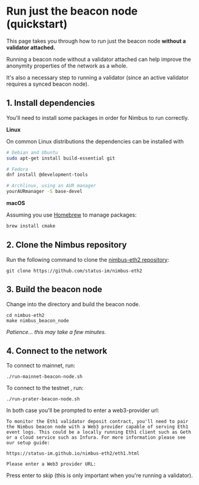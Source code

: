 # Run just the beacon node (quickstart)

This page takes you through how to run just the beacon node **without a validator attached.**

Running a beacon node without a validator attached can help improve the anonymity properties of the network as a whole. 

It's also a necessary step to running a validator (since an active validator requires a synced beacon node).

## 1. Install dependencies

You'll need to install some packages in order for Nimbus to run correctly.

**Linux**

On common Linux distributions the dependencies can be installed with

```sh
# Debian and Ubuntu
sudo apt-get install build-essential git

# Fedora
dnf install @development-tools

# Archlinux, using an AUR manager
yourAURmanager -S base-devel
```

**macOS**

Assuming you use [Homebrew](https://brew.sh/) to manage packages:

```sh
brew install cmake
```


## 2. Clone the Nimbus repository

Run the following command to clone the [nimbus-eth2 repository](https://github.com/status-im/nimbus-eth2):

```
git clone https://github.com/status-im/nimbus-eth2
```

## 3. Build the beacon node

Change into the directory and build the beacon node.
```
cd nimbus-eth2
make nimbus_beacon_node
```

*Patience... this may take a few minutes.*

## 4. Connect to the network

To connect to mainnet, run:
```
./run-mainnet-beacon-node.sh
```

To connect to the testnet , run:

```
./run-prater-beacon-node.sh
```

In both case you'll be prompted to enter a web3-provider url:

```
To monitor the Eth1 validator deposit contract, you'll need to pair
the Nimbus beacon node with a Web3 provider capable of serving Eth1
event logs. This could be a locally running Eth1 client such as Geth
or a cloud service such as Infura. For more information please see
our setup guide:

https://status-im.github.io/nimbus-eth2/eth1.html

Please enter a Web3 provider URL:
```

Press enter to skip (this is only important when you're running a validator).

